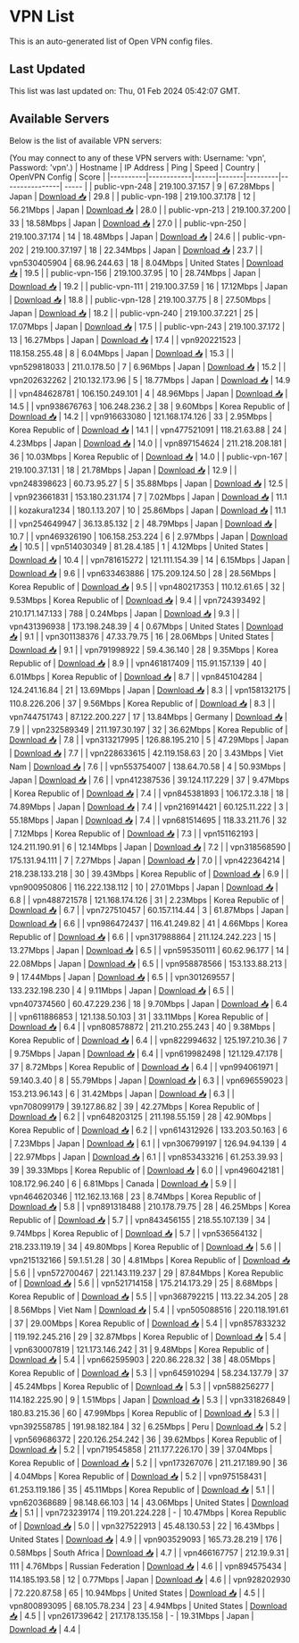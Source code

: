 # VPN List

This is an auto-generated list of Open VPN config files.

## Last Updated

This list was last updated on: Thu, 01 Feb 2024 05:42:07 GMT.

## Available Servers

Below is the list of available VPN servers:

(You may connect to any of these VPN servers with: Username: 'vpn', Password: 'vpn'.)
| Hostname | IP Address | Ping | Speed | Country | OpenVPN Config | Score |
|----------|------------|------|-------|---------|----------------| ----- |
| public-vpn-248 | 219.100.37.157 | 9 | 67.28Mbps | Japan | [Download 📥](./configs/server_0_JP.ovpn) | 29.8 |
| public-vpn-198 | 219.100.37.178 | 12 | 56.21Mbps | Japan | [Download 📥](./configs/server_1_JP.ovpn) | 28.0 |
| public-vpn-213 | 219.100.37.200 | 33 | 18.58Mbps | Japan | [Download 📥](./configs/server_2_JP.ovpn) | 27.0 |
| public-vpn-250 | 219.100.37.174 | 14 | 18.48Mbps | Japan | [Download 📥](./configs/server_3_JP.ovpn) | 24.6 |
| public-vpn-202 | 219.100.37.197 | 18 | 22.34Mbps | Japan | [Download 📥](./configs/server_4_JP.ovpn) | 23.7 |
| vpn530405904 | 68.96.244.63 | 18 | 8.04Mbps | United States | [Download 📥](./configs/server_5_US.ovpn) | 19.5 |
| public-vpn-156 | 219.100.37.95 | 10 | 28.74Mbps | Japan | [Download 📥](./configs/server_6_JP.ovpn) | 19.2 |
| public-vpn-111 | 219.100.37.59 | 16 | 17.12Mbps | Japan | [Download 📥](./configs/server_7_JP.ovpn) | 18.8 |
| public-vpn-128 | 219.100.37.75 | 8 | 27.50Mbps | Japan | [Download 📥](./configs/server_8_JP.ovpn) | 18.2 |
| public-vpn-240 | 219.100.37.221 | 25 | 17.07Mbps | Japan | [Download 📥](./configs/server_9_JP.ovpn) | 17.5 |
| public-vpn-243 | 219.100.37.172 | 13 | 16.27Mbps | Japan | [Download 📥](./configs/server_10_JP.ovpn) | 17.4 |
| vpn920221523 | 118.158.255.48 | 8 | 6.04Mbps | Japan | [Download 📥](./configs/server_11_JP.ovpn) | 15.3 |
| vpn529818033 | 211.0.178.50 | 7 | 6.96Mbps | Japan | [Download 📥](./configs/server_12_JP.ovpn) | 15.2 |
| vpn202632262 | 210.132.173.96 | 5 | 18.77Mbps | Japan | [Download 📥](./configs/server_13_JP.ovpn) | 14.9 |
| vpn484628781 | 106.150.249.101 | 4 | 48.96Mbps | Japan | [Download 📥](./configs/server_14_JP.ovpn) | 14.5 |
| vpn938676763 | 106.248.236.2 | 38 | 9.60Mbps | Korea Republic of | [Download 📥](./configs/server_15_KR.ovpn) | 14.2 |
| vpn916633080 | 121.168.174.126 | 33 | 2.95Mbps | Korea Republic of | [Download 📥](./configs/server_16_KR.ovpn) | 14.1 |
| vpn477521091 | 118.21.63.88 | 24 | 4.23Mbps | Japan | [Download 📥](./configs/server_17_JP.ovpn) | 14.0 |
| vpn897154624 | 211.218.208.181 | 36 | 10.03Mbps | Korea Republic of | [Download 📥](./configs/server_18_KR.ovpn) | 14.0 |
| public-vpn-167 | 219.100.37.131 | 18 | 21.78Mbps | Japan | [Download 📥](./configs/server_19_JP.ovpn) | 12.9 |
| vpn248398623 | 60.73.95.27 | 5 | 35.88Mbps | Japan | [Download 📥](./configs/server_20_JP.ovpn) | 12.5 |
| vpn923661831 | 153.180.231.174 | 7 | 7.02Mbps | Japan | [Download 📥](./configs/server_21_JP.ovpn) | 11.1 |
| kozakura1234 | 180.1.13.207 | 10 | 25.86Mbps | Japan | [Download 📥](./configs/server_22_JP.ovpn) | 11.1 |
| vpn254649947 | 36.13.85.132 | 2 | 48.79Mbps | Japan | [Download 📥](./configs/server_23_JP.ovpn) | 10.7 |
| vpn469326190 | 106.158.253.224 | 6 | 2.97Mbps | Japan | [Download 📥](./configs/server_24_JP.ovpn) | 10.5 |
| vpn514030349 | 81.28.4.185 | 1 | 4.12Mbps | United States | [Download 📥](./configs/server_25_US.ovpn) | 10.4 |
| vpn781615272 | 121.111.154.39 | 14 | 6.15Mbps | Japan | [Download 📥](./configs/server_26_JP.ovpn) | 9.6 |
| vpn633463886 | 175.209.124.50 | 28 | 28.56Mbps | Korea Republic of | [Download 📥](./configs/server_27_KR.ovpn) | 9.5 |
| vpn480217353 | 110.12.61.65 | 32 | 9.53Mbps | Korea Republic of | [Download 📥](./configs/server_28_KR.ovpn) | 9.4 |
| vpn724393492 | 210.171.147.133 | 788 | 0.24Mbps | Japan | [Download 📥](./configs/server_29_JP.ovpn) | 9.3 |
| vpn431396938 | 173.198.248.39 | 4 | 0.67Mbps | United States | [Download 📥](./configs/server_30_US.ovpn) | 9.1 |
| vpn301138376 | 47.33.79.75 | 16 | 28.06Mbps | United States | [Download 📥](./configs/server_31_US.ovpn) | 9.1 |
| vpn791998922 | 59.4.36.140 | 28 | 9.35Mbps | Korea Republic of | [Download 📥](./configs/server_32_KR.ovpn) | 8.9 |
| vpn461817409 | 115.91.157.139 | 40 | 6.01Mbps | Korea Republic of | [Download 📥](./configs/server_33_KR.ovpn) | 8.7 |
| vpn845104284 | 124.241.16.84 | 21 | 13.69Mbps | Japan | [Download 📥](./configs/server_34_JP.ovpn) | 8.3 |
| vpn158132175 | 110.8.226.206 | 37 | 9.56Mbps | Korea Republic of | [Download 📥](./configs/server_35_KR.ovpn) | 8.3 |
| vpn744751743 | 87.122.200.227 | 17 | 13.84Mbps | Germany | [Download 📥](./configs/server_36_DE.ovpn) | 7.9 |
| vpn232589349 | 211.197.30.197 | 32 | 36.62Mbps | Korea Republic of | [Download 📥](./configs/server_37_KR.ovpn) | 7.8 |
| vpn313217995 | 126.88.195.210 | 5 | 47.29Mbps | Japan | [Download 📥](./configs/server_38_JP.ovpn) | 7.7 |
| vpn228633615 | 42.119.158.63 | 20 | 3.43Mbps | Viet Nam | [Download 📥](./configs/server_39_VN.ovpn) | 7.6 |
| vpn553754007 | 138.64.70.58 | 4 | 50.93Mbps | Japan | [Download 📥](./configs/server_40_JP.ovpn) | 7.6 |
| vpn412387536 | 39.124.117.229 | 37 | 9.47Mbps | Korea Republic of | [Download 📥](./configs/server_41_KR.ovpn) | 7.4 |
| vpn845381893 | 106.172.3.18 | 18 | 74.89Mbps | Japan | [Download 📥](./configs/server_42_JP.ovpn) | 7.4 |
| vpn216914421 | 60.125.11.222 | 3 | 55.18Mbps | Japan | [Download 📥](./configs/server_43_JP.ovpn) | 7.4 |
| vpn681514695 | 118.33.211.76 | 32 | 7.12Mbps | Korea Republic of | [Download 📥](./configs/server_44_KR.ovpn) | 7.3 |
| vpn151162193 | 124.211.190.91 | 6 | 12.14Mbps | Japan | [Download 📥](./configs/server_45_JP.ovpn) | 7.2 |
| vpn318568590 | 175.131.94.111 | 7 | 7.27Mbps | Japan | [Download 📥](./configs/server_46_JP.ovpn) | 7.0 |
| vpn422364214 | 218.238.133.218 | 30 | 39.43Mbps | Korea Republic of | [Download 📥](./configs/server_47_KR.ovpn) | 6.9 |
| vpn900950806 | 116.222.138.112 | 10 | 27.01Mbps | Japan | [Download 📥](./configs/server_48_JP.ovpn) | 6.8 |
| vpn488721578 | 121.168.174.126 | 31 | 2.23Mbps | Korea Republic of | [Download 📥](./configs/server_49_KR.ovpn) | 6.7 |
| vpn727510457 | 60.157.114.44 | 3 | 61.87Mbps | Japan | [Download 📥](./configs/server_50_JP.ovpn) | 6.6 |
| vpn986472437 | 116.41.249.82 | 41 | 4.66Mbps | Korea Republic of | [Download 📥](./configs/server_51_KR.ovpn) | 6.6 |
| vpn317988864 | 211.124.242.223 | 15 | 13.27Mbps | Japan | [Download 📥](./configs/server_52_JP.ovpn) | 6.5 |
| vpn595350111 | 60.62.96.177 | 14 | 22.08Mbps | Japan | [Download 📥](./configs/server_53_JP.ovpn) | 6.5 |
| vpn958878566 | 153.133.88.213 | 9 | 17.44Mbps | Japan | [Download 📥](./configs/server_54_JP.ovpn) | 6.5 |
| vpn301269557 | 133.232.198.230 | 4 | 9.11Mbps | Japan | [Download 📥](./configs/server_55_JP.ovpn) | 6.5 |
| vpn407374560 | 60.47.229.236 | 18 | 9.70Mbps | Japan | [Download 📥](./configs/server_56_JP.ovpn) | 6.4 |
| vpn611886853 | 121.138.50.103 | 31 | 33.11Mbps | Korea Republic of | [Download 📥](./configs/server_57_KR.ovpn) | 6.4 |
| vpn808578872 | 211.210.255.243 | 40 | 9.38Mbps | Korea Republic of | [Download 📥](./configs/server_58_KR.ovpn) | 6.4 |
| vpn822994632 | 125.197.210.36 | 7 | 9.75Mbps | Japan | [Download 📥](./configs/server_59_JP.ovpn) | 6.4 |
| vpn619982498 | 121.129.47.178 | 37 | 8.72Mbps | Korea Republic of | [Download 📥](./configs/server_60_KR.ovpn) | 6.4 |
| vpn994061971 | 59.140.3.40 | 8 | 55.79Mbps | Japan | [Download 📥](./configs/server_61_JP.ovpn) | 6.3 |
| vpn696559023 | 153.213.96.143 | 6 | 31.42Mbps | Japan | [Download 📥](./configs/server_62_JP.ovpn) | 6.3 |
| vpn708099179 | 39.127.86.82 | 39 | 42.27Mbps | Korea Republic of | [Download 📥](./configs/server_63_KR.ovpn) | 6.2 |
| vpn648203125 | 211.198.55.159 | 28 | 42.90Mbps | Korea Republic of | [Download 📥](./configs/server_64_KR.ovpn) | 6.2 |
| vpn614312926 | 133.203.50.163 | 6 | 7.23Mbps | Japan | [Download 📥](./configs/server_65_JP.ovpn) | 6.1 |
| vpn306799197 | 126.94.94.139 | 4 | 22.97Mbps | Japan | [Download 📥](./configs/server_66_JP.ovpn) | 6.1 |
| vpn853433216 | 61.253.39.93 | 39 | 39.33Mbps | Korea Republic of | [Download 📥](./configs/server_67_KR.ovpn) | 6.0 |
| vpn496042181 | 108.172.96.240 | 6 | 6.81Mbps | Canada | [Download 📥](./configs/server_68_CA.ovpn) | 5.9 |
| vpn464620346 | 112.162.13.168 | 23 | 8.74Mbps | Korea Republic of | [Download 📥](./configs/server_69_KR.ovpn) | 5.8 |
| vpn891318488 | 210.178.79.75 | 28 | 46.25Mbps | Korea Republic of | [Download 📥](./configs/server_70_KR.ovpn) | 5.7 |
| vpn843456155 | 218.55.107.139 | 34 | 9.74Mbps | Korea Republic of | [Download 📥](./configs/server_71_KR.ovpn) | 5.7 |
| vpn536564132 | 218.233.119.19 | 34 | 49.80Mbps | Korea Republic of | [Download 📥](./configs/server_72_KR.ovpn) | 5.6 |
| vpn215132166 | 59.1.51.28 | 30 | 4.81Mbps | Korea Republic of | [Download 📥](./configs/server_73_KR.ovpn) | 5.6 |
| vpn572700467 | 221.143.119.237 | 29 | 87.84Mbps | Korea Republic of | [Download 📥](./configs/server_74_KR.ovpn) | 5.6 |
| vpn521714158 | 175.214.173.29 | 25 | 8.68Mbps | Korea Republic of | [Download 📥](./configs/server_75_KR.ovpn) | 5.5 |
| vpn368792215 | 113.22.34.205 | 28 | 8.56Mbps | Viet Nam | [Download 📥](./configs/server_76_VN.ovpn) | 5.4 |
| vpn505088516 | 220.118.191.61 | 37 | 29.00Mbps | Korea Republic of | [Download 📥](./configs/server_77_KR.ovpn) | 5.4 |
| vpn857833232 | 119.192.245.216 | 29 | 32.87Mbps | Korea Republic of | [Download 📥](./configs/server_78_KR.ovpn) | 5.4 |
| vpn630007819 | 121.173.146.242 | 31 | 9.48Mbps | Korea Republic of | [Download 📥](./configs/server_79_KR.ovpn) | 5.4 |
| vpn662595903 | 220.86.228.32 | 38 | 48.05Mbps | Korea Republic of | [Download 📥](./configs/server_80_KR.ovpn) | 5.3 |
| vpn645910294 | 58.234.137.79 | 37 | 45.24Mbps | Korea Republic of | [Download 📥](./configs/server_81_KR.ovpn) | 5.3 |
| vpn588256277 | 114.182.225.90 | 9 | 1.51Mbps | Japan | [Download 📥](./configs/server_82_JP.ovpn) | 5.3 |
| vpn331826849 | 180.83.215.36 | 60 | 47.99Mbps | Korea Republic of | [Download 📥](./configs/server_83_KR.ovpn) | 5.3 |
| vpn392558785 | 191.98.182.184 | 32 | 6.25Mbps | Peru | [Download 📥](./configs/server_84_PE.ovpn) | 5.2 |
| vpn569686372 | 220.126.254.242 | 36 | 39.62Mbps | Korea Republic of | [Download 📥](./configs/server_85_KR.ovpn) | 5.2 |
| vpn719545858 | 211.177.226.170 | 39 | 37.04Mbps | Korea Republic of | [Download 📥](./configs/server_86_KR.ovpn) | 5.2 |
| vpn173267076 | 211.217.189.90 | 36 | 4.04Mbps | Korea Republic of | [Download 📥](./configs/server_87_KR.ovpn) | 5.2 |
| vpn975158431 | 61.253.119.186 | 35 | 45.11Mbps | Korea Republic of | [Download 📥](./configs/server_88_KR.ovpn) | 5.1 |
| vpn620368689 | 98.148.66.103 | 14 | 43.06Mbps | United States | [Download 📥](./configs/server_89_US.ovpn) | 5.1 |
| vpn723239174 | 119.201.224.228 | - | 10.47Mbps | Korea Republic of | [Download 📥](./configs/server_90_KR.ovpn) | 5.0 |
| vpn327522913 | 45.48.130.53 | 22 | 16.43Mbps | United States | [Download 📥](./configs/server_91_US.ovpn) | 4.9 |
| vpn903529093 | 165.73.28.219 | 176 | 0.58Mbps | South Africa | [Download 📥](./configs/server_92_ZA.ovpn) | 4.7 |
| vpn466167757 | 212.19.9.31 | 111 | 4.76Mbps | Russian Federation | [Download 📥](./configs/server_93_RU.ovpn) | 4.6 |
| vpn894575434 | 114.185.193.58 | 12 | 0.77Mbps | Japan | [Download 📥](./configs/server_94_JP.ovpn) | 4.6 |
| vpn928202930 | 72.220.87.58 | 65 | 10.94Mbps | United States | [Download 📥](./configs/server_95_US.ovpn) | 4.5 |
| vpn800893095 | 68.105.78.234 | 23 | 4.94Mbps | United States | [Download 📥](./configs/server_96_US.ovpn) | 4.5 |
| vpn261739642 | 217.178.135.158 | - | 19.31Mbps | Japan | [Download 📥](./configs/server_97_JP.ovpn) | 4.4 |
